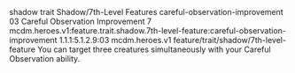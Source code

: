 <ability>
  <metadata>
    <class>shadow</class>
    <feature_type>trait</feature_type>
    <file_dpath>Shadow/7th-Level Features</file_dpath>
    <item_id>careful-observation-improvement</item_id>
    <item_index>03</item_index>
    <item_name>Careful Observation Improvement</item_name>
    <level>7</level>
    <scc>mcdm.heroes.v1:feature.trait.shadow.7th-level-feature:careful-observation-improvement</scc>
    <scdc>1.1.1:5.1.2.9:03</scdc>
    <source>mcdm.heroes.v1</source>
    <type>feature/trait/shadow/7th-level-feature</type>
  </metadata>
  <effects>
    <effect type="mundane">You can target three creatures simultaneously with your Careful Observation ability.</effect>
  </effects>
</ability>

